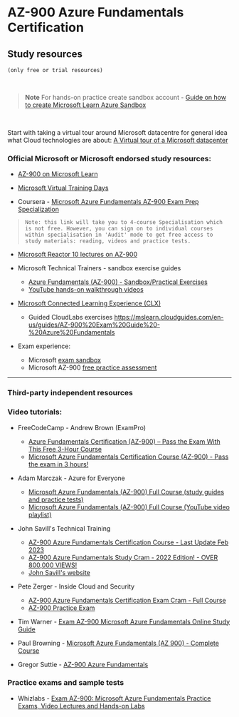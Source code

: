 
# AZ-900 Azure Fundamentals Certification 

## Study resources
`(only free or trial resources)`

<br>

> **Note**
> For hands-on practice create sandbox account -
> [Guide on how to create Microsoft Learn Azure Sandbox ](https://github.com/teator/MS-certifications/tree/main#guide-on-how-to-create-azure-account-for-sandbox)

<br>

Start with taking a virtual tour around Microsoft datacentre for general idea what Cloud technologies are about: 
[A Virtual tour of a Microsoft datacenter](https://datacenters.microsoft.com/globe/explore/datacenter)


### Official Microsoft or Microsoft endorsed study resources:
 
 - [AZ-900 on Microsoft Learn](https://learn.microsoft.com/en-gb/training/courses/az-900t00)
 
 - [Microsoft Virtual Training Days](https://events.microsoft.com/en-us/mvtd?language=English&clientTimeZone=1&scenario=Microsoft%20Azure%20Virtual%20Training%20Day:%20Fundamentals)
 
 - Coursera - [Microsoft Azure Fundamentals AZ-900 Exam Prep Specialization](https://www.coursera.org/specializations/microsoft-azure-fundamentals-az-900) 
>  `Note: this link will take you to 4-course Specialisation which is not free. However, you can sign on to individual courses within specialisation in 'Audit' mode to get free access to study materials: reading, videos and practice tests.`

- [Microsoft Reactor 10 lectures on AZ-900](https://www.youtube.com/playlist?list=PLmsFUfdnGr3yFXHH9hUnBU-FL2nss63il)
 
 - Microsoft Technical Trainers - sandbox exercise guides
   - [Azure Fundamentals (AZ-900) - Sandbox/Practical Exercises](https://learn.microsoft.com/en-us/collections/7ppetn16mm3r3e)
   - [YouTube hands-on walkthrough videos](https://www.youtube.com/playlist?list=PLATBV_Vy-h161cL4pj0Cl8unpLP2lScJr)
 
 - [Microsoft Connected Learning Experience (CLX)](https://clx.cloudevents.ai/events/39366311-ad15-4b90-9364-0252213842fa/my-tracks)
   - Guided CloudLabs exercises https://mslearn.cloudguides.com/en-us/guides/AZ-900%20Exam%20Guide%20-%20Azure%20Fundamentals

- Exam experience:
  - Microsoft  [exam sandbox](https://aka.ms/examdemo)
  - Microsoft AZ-900 [free practice assessment](https://learn.microsoft.com/credentials/certifications/exams/az-900/practice/assessment?assessment-type=practice&assessmentId=23)

---
### Third-party independent resources
### Video tutorials:
 - FreeCodeCamp - Andrew Brown (ExamPro)
   - [Azure Fundamentals Certification (AZ-900) – Pass the Exam With This Free 3-Hour Course](https://www.freecodecamp.org/news/azure-fundamentals-course-az900/)
   - [Microsoft Azure Fundamentals Certification Course (AZ-900) - Pass the exam in 3 hours!](https://www.youtube.com/watch?v=NKEFWyqJ5XA)

 - Adam Marczak - Azure for Everyone
   - [Microsoft Azure Fundamentals (AZ-900) Full Course (study guides and practice tests)](https://marczak.io/az-900/)
   - [Microsoft Azure Fundamentals (AZ-900) Full Course (YouTube video playlist)](https://www.youtube.com/playlist?list=PLGjZwEtPN7j-Q59JYso3L4_yoCjj2syrM)
 
 - John Savill's Technical Training
   - [AZ-900 Azure Fundamentals Certification Course - Last Update Feb 2023](https://www.youtube.com/playlist?list=PLlVtbbG169nED0_vMEniWBQjSoxTsBYS3)
   - [AZ-900 Azure Fundamentals Study Cram - 2022 Edition! - OVER 800,000 VIEWS!](https://www.youtube.com/watch?v=tQp1YkB2Tgs)
   - [John Savill's website](https://learn.onboardtoazure.com/)

 - Pete Zerger - Inside Cloud and Security
   - [AZ-900 Azure Fundamentals Certification Exam Cram - Full Course](https://www.youtube.com/watch?v=gH3pwWO0Q9Y)
   - [AZ-900 Practice Exam](https://insidethemicrosoftcloud.com/az900quiz/)
  
 - Tim Warner - [Exam AZ-900 Microsoft Azure Fundamentals Online Study Guide](https://www.youtube.com/playlist?list=PLYGZ9Q0oTOHfsI-3IAhvyc09ssPDfoePv)

 - Paul Browning  - [Microsoft Azure Fundamentals (AZ 900) - Complete Course](https://www.youtube.com/watch?v=XbWciktv5s8)

 - Gregor Suttie  - [AZ-900 Azure Fundamentals](https://www.youtube.com/playlist?list=PLrDWgkiCvaPReqv4uagsi9oCjADR9ADBO)



### Practice exams and sample tests
			
- Whizlabs - [Exam AZ-900: Microsoft Azure Fundamentals Practice Exams, Video Lectures and Hands-on Labs](https://www.whizlabs.com/microsoft-azure-certification-az-900/)
